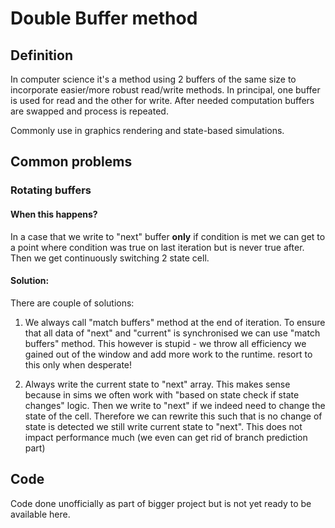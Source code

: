 # Double Buffer method
## Definition
In computer science it's a method using 2 buffers of the same size to incorporate easier/more robust read/write methods. In principal, one buffer is used for read and the other for write. After needed computation buffers are swapped and process is repeated.

Commonly use in graphics rendering and state-based simulations.

## Common problems
### Rotating buffers
#### When this happens?
In a case that we write to "next" buffer **only** if condition is met we can get to a point where condition was true on last iteration but is never true after. Then we get continuously switching 2 state cell.

#### Solution:
There are couple of solutions:
1. We always call "match buffers" method at the end of iteration.
To ensure that all data of "next" and "current" is synchronised we can use "match buffers" method. This however is stupid - we throw all efficiency we gained out of the window and add more work to the runtime. resort to this only when desperate!

2. Always write the current state to "next" array. 
This makes sense because in sims we often work with "based on state check if state changes" logic. Then we write to "next" if we indeed need to change the state of the cell.
Therefore we can rewrite this such that is no change of state is detected we still write current state to "next". This does not impact performance much (we even can get rid of branch prediction part)

## Code
Code done unofficially as part of bigger project but is not yet ready to be available here.